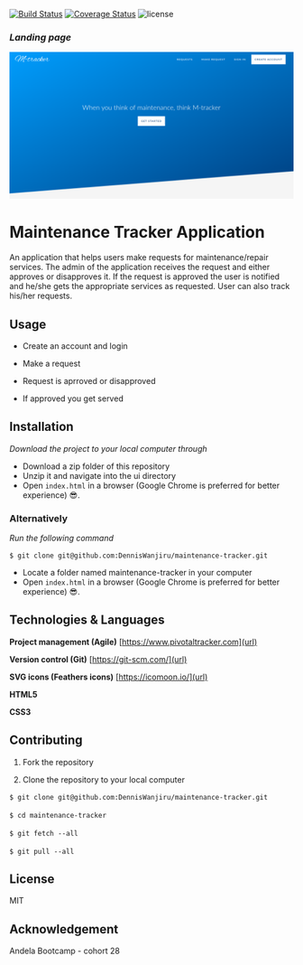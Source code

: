 [![Build Status](https://travis-ci.org/DennisWanjiru/maintenance-tracker.svg?branch=ft-api-endpoints-157964345)](https://travis-ci.org/DennisWanjiru/maintenance-tracker) [![Coverage Status](https://coveralls.io/repos/github/DennisWanjiru/maintenance-tracker/badge.svg?branch=ft-api-endpoints-157964345&service=github)](https://coveralls.io/github/DennisWanjiru/maintenance-tracker?branch=ft-api-endpoints-157964345) ![license](https://img.shields.io/github/license/mashape/apistatus.svg)

### _Landing page_

![Landing Page](ui/assets/images/screenshots/landing-header.png)

# Maintenance Tracker Application

An application that helps users make requests for maintenance/repair services.
The admin of the application receives the request and either approves or disapproves it. If the request is approved the user is notified and he/she gets the appropriate services as requested. User can also track his/her requests.

## Usage

* Create an account and login

* Make a request

* Request is aprroved or disapproved

* If approved you get served

## Installation

_Download the project to your local computer through_

* Download a zip folder of this repository
* Unzip it and navigate into the ui directory
* Open `index.html` in a browser (Google Chrome is preferred for better experience) :sunglasses:.

### Alternatively

_Run the following command_

```
$ git clone git@github.com:DennisWanjiru/maintenance-tracker.git
```

* Locate a folder named maintenance-tracker in your computer
* Open `index.html` in a browser (Google Chrome is preferred for better experience) :sunglasses:.

## Technologies & Languages

**Project management (Agile)** [https://www.pivotaltracker.com](url)

**Version control (Git)** [https://git-scm.com/](url)

**SVG icons (Feathers icons)** [https://icomoon.io/](url)

**HTML5**

**CSS3**

## Contributing

1.  Fork the repository

2.  Clone the repository to your local computer

```
$ git clone git@github.com:DennisWanjiru/maintenance-tracker.git

$ cd maintenance-tracker

$ git fetch --all

$ git pull --all
```

## License

MIT

## Acknowledgement

Andela Bootcamp - cohort 28
